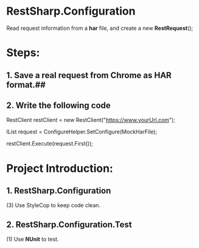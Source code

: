 # RestSharp.Configuration
Read request information from a **har** file, and create a new **RestRequest**();

# Steps: #

## 1. Save a real request from Chrome as HAR format.## 

## 2. Write the following code ##
RestClient restClient = new RestClient("https://www.yourUrl.com");

IList<RestRequest> request = ConfigureHelper.SetConfigure(MockHarFile);

restClient.Execute(request.First());

# Project Introduction: #

## 1. RestSharp.Configuration ##

(3) Use StyleCop to keep code clean.

## 2. RestSharp.Configuration.Test ##
(1) Use **NUnit** to test.
